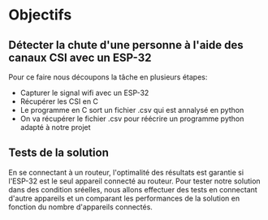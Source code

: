 # Objectifs

## Détecter la chute d'une personne à l'aide des canaux CSI avec un ESP-32

Pour ce faire nous découpons la tâche en plusieurs étapes:

* Capturer le signal wifi avec un ESP-32
* Récupérer les CSI en C 
* Le programme en C sort un fichier .csv qui est annalysé en python
* On va récupérer le fichier .csv pour réécrire un programme python adapté à notre projet


## Tests de la solution

En se connectant à un routeur, l'optimalité des résultats est garantie si l'ESP-32 est le seul appareil connecté au routeur. Pour tester notre solution dans des condition sréelles, nous allons effectuer des tests en connectant d'autre appareils et un comparant les performances de la solution en fonction du nombre d'appareils connectés.

